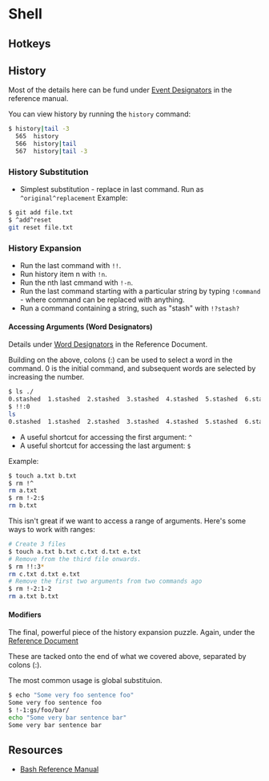 # Shell

## Hotkeys

## History

Most of the details here can be fund under [Event Designators](http://www.gnu.org/software/bash/manual/bashref.html#Event-Designators) in the reference manual.

You can view history by running the ``history`` command:

```bash
$ history|tail -3
  565  history
  566  history|tail
  567  history|tail -3
```

### History Substitution

- Simplest substitution - replace in last command. Run as  ``^original^replacement`` Example:
```bash
$ git add file.txt
$ ^add^reset
git reset file.txt
```

### History Expansion

- Run the last command with ``!!``.
- Run history item n with ``!n``.
- Run the nth last cmmand with ``!-n``.
- Run the last command starting with a particular string by typing ``!command`` - where command can be replaced with anything.
- Run a command containing a string, such as "stash" with ``!?stash?``


#### Accessing Arguments (Word Designators)

Details under [Word Designators](http://www.gnu.org/software/bash/manual/bashref.html#Word-Designators) in the Reference Document.

Building on the above, colons (:) can be used to select a word in the command. 0 is the initial command, and subsequent words are selected by increasing the number.

```bash
$ ls ./
0.stashed  1.stashed  2.stashed  3.stashed  4.stashed  5.stashed  6.stashed  7.stashed  README.txt  test
$ !!:0
ls
0.stashed  1.stashed  2.stashed  3.stashed  4.stashed  5.stashed  6.stashed  7.stashed  README.txt  test
```

- A useful shortcut for accessing the first argument: ``^``
- A useful shortcut for accessing the last argument: ``$``

Example:

```bash
$ touch a.txt b.txt
$ rm !^
rm a.txt
$ rm !-2:$
rm b.txt
```

This isn't great if we want to access a range of arguments. Here's some ways to work with ranges:

```bash
# Create 3 files
$ touch a.txt b.txt c.txt d.txt e.txt
# Remove from the third file onwards.
$ rm !!:3*
rm c.txt d.txt e.txt
# Remove the first two arguments from two commands ago
$ rm !-2:1-2
rm a.txt b.txt
```

#### Modifiers

The final, powerful piece of the history expansion puzzle. Again, under the [Reference Document](http://www.gnu.org/software/bash/manual/bashref.html#Modifiers)

These are tacked onto the end of what we covered above, separated by colons (:).

The most common usage is global substituion.

```bash
$ echo "Some very foo sentence foo"
Some very foo sentence foo
$ !-1:gs/foo/bar/
echo "Some very bar sentence bar"
Some very bar sentence bar
```

## Resources

- [Bash Reference Manual](http://www.gnu.org/software/bash/manual/bashref.html)
